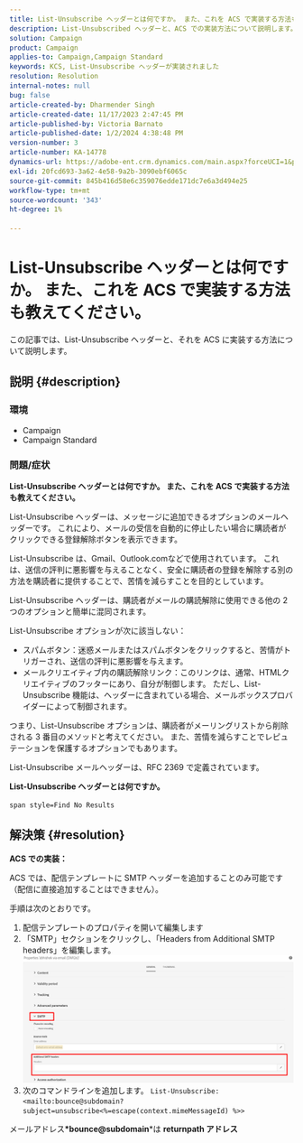 ```yaml
---
title: List-Unsubscribe ヘッダーとは何ですか。 また、これを ACS で実装する方法も教えてください。
description: List-Unsubscribed ヘッダーと、ACS での実装方法について説明します。
solution: Campaign
product: Campaign
applies-to: Campaign,Campaign Standard
keywords: KCS, List-Unsubscribe ヘッダーが実装されました
resolution: Resolution
internal-notes: null
bug: false
article-created-by: Dharmender Singh
article-created-date: 11/17/2023 2:47:45 PM
article-published-by: Victoria Barnato
article-published-date: 1/2/2024 4:38:48 PM
version-number: 3
article-number: KA-14778
dynamics-url: https://adobe-ent.crm.dynamics.com/main.aspx?forceUCI=1&pagetype=entityrecord&etn=knowledgearticle&id=4c986043-5885-ee11-8179-6045bd006239
exl-id: 20fcd693-3a62-4e58-9a2b-3090ebf6065c
source-git-commit: 845b416d58e6c359076edde171dc7e6a3d494e25
workflow-type: tm+mt
source-wordcount: '343'
ht-degree: 1%

---
```


# List-Unsubscribe ヘッダーとは何ですか。 また、これを ACS で実装する方法も教えてください。


この記事では、List-Unsubscribe ヘッダーと、それを ACS に実装する方法について説明します。

## 説明 {#description}


### <b>環境</b>

- Campaign
- Campaign Standard


### <b>問題/症状</b>

<b>List-Unsubscribe ヘッダーとは何ですか。 また、これを ACS で実装する方法も教えてください。</b>

List-Unsubscribe ヘッダーは、メッセージに追加できるオプションのメールヘッダーです。 これにより、メールの受信を自動的に停止したい場合に購読者がクリックできる登録解除ボタンを表示できます。

List-Unsubscribe は、Gmail、Outlook.comなどで使用されています。 これは、送信の評判に悪影響を与えることなく、安全に購読者の登録を解除する別の方法を購読者に提供することで、苦情を減らすことを目的としています。

List-Unsubscribe ヘッダーは、購読者がメールの購読解除に使用できる他の 2 つのオプションと簡単に混同されます。

List-Unsubscribe オプションが次に該当しない：

- スパムボタン：迷惑メールまたはスパムボタンをクリックすると、苦情がトリガーされ、送信の評判に悪影響を与えます。
- メールクリエイティブ内の購読解除リンク：このリンクは、通常、HTMLクリエイティブのフッターにあり、自分が制御します。 ただし、List-Unsubscribe 機能は、ヘッダーに含まれている場合、メールボックスプロバイダーによって制御されます。


つまり、List-Unsubscribe オプションは、購読者がメーリングリストから削除される 3 番目のメソッドと考えてください。 また、苦情を減らすことでレピュテーションを保護するオプションでもあります。

List-Unsubscribe メールヘッダーは、RFC 2369 で定義されています。

<b>List-Unsubscribe ヘッダーとは何ですか。 </b>

`span style=Find No Results`


## 解決策 {#resolution}


<b>ACS での実装：</b>

ACS では、配信テンプレートに SMTP ヘッダーを追加することのみ可能です（配信に直接追加することはできません）。

手順は次のとおりです。

1. 配信テンプレートのプロパティを開いて編集します
2. 「SMTP」セクションをクリックし、「Headers from Additional SMTP headers」を編集します。     ![](assets/52de6f31-8da9-ee11-be37-6045bd006793.png)
3. 次のコマンドラインを追加します。    `List-Unsubscribe: <mailto:bounce@subdomain?subject=unsubscribe<%=escape(context.mimeMessageId) %>>`


メールアドレス<b>*bounce@subdomain</b>*は <b>returnpath アドレス</b>
